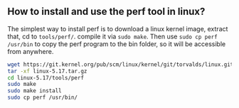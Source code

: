 ## **How to install and use the perf tool in linux?**
The simplest way to install perf is to download a linux kernel image, extract that, cd to `tools/perf/`. compile it via `sudo make`. 
Then use `sudo cp perf /usr/bin` to copy the perf program to the bin folder, so it will be accessible from anywhere.  
```bash
wget https://git.kernel.org/pub/scm/linux/kernel/git/torvalds/linux.git/snapshot/linux-5.17.tar.gz
tar -xf linux-5.17.tar.gz
cd linux-5.17/tools/perf
sudo make
sudo make install
sudo cp perf /usr/bin/
```
